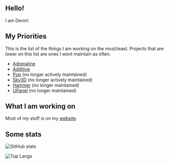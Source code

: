 ## Hello!
I am Devin!

## My Priorities
This is the list of the things I am working on the most/least. Projects that are lower on this list are ones I wont maintain as often.
- [Adrenaline](https://github.com/intergrav/Adrenaline)
- [Additive](https://github.com/intergrav/Additive)
- [Pop](https://github.com/intergrav/Pop) (no longer actively maintained)
- [Sky3D](https://github.com/intergrav/Sky3D) (no longer actively maintained)
- [Hammer](https://github.com/intergrav/Hammer) (no longer maintained)
- [UPanel](https://github.com/intergrav/UPanel) (no longer maintained)

## What I am working on

Most of my stuff is on my [website](https://intergrav.github.io/).

## Some stats

![GitHub stats](https://github-readme-stats.vercel.app/api?username=intergrav)

![Top Langs](https://github-readme-stats.vercel.app/api/top-langs/?username=intergrav)
